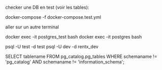 checker une DB en test (voir les tables): 

docker-compose -f docker-compose.test.yml

aller sur un autre terminal

docker exec -it postgres_test bash
docker exec -it postgres bash


psql -U test -d test
psql -U dev -d rentx_dev


SELECT tablename FROM pg_catalog.pg_tables WHERE schemaname != 'pg_catalog' AND schemaname != 'information_schema';